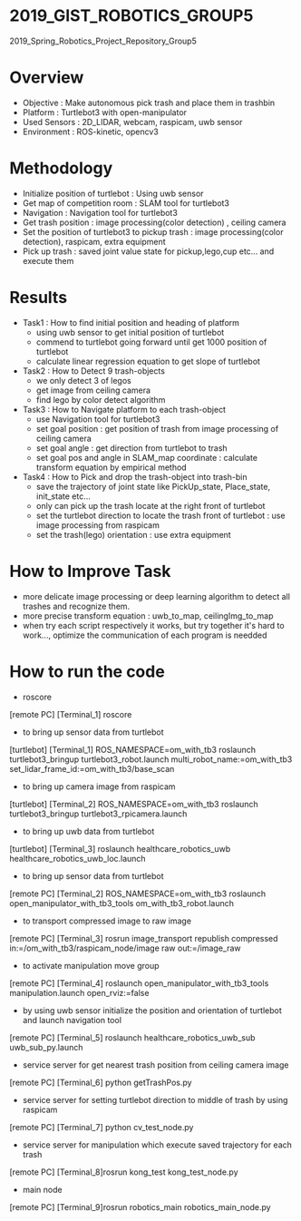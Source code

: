 # 2019_GIST_ROBOTICS_GROUP5
2019_Spring_Robotics_Project_Repository_Group5
# Overview
- Objective : Make autonomous pick trash and place them in trashbin
- Platform : Turtlebot3 with open-manipulator
- Used Sensors : 2D_LIDAR, webcam, raspicam, uwb sensor
- Environment : ROS-kinetic, opencv3
# Methodology
- Initialize position of turtlebot : Using uwb sensor
- Get map of competition room : SLAM tool for turtlebot3
- Navigation : Navigation tool for turtlebot3 
- Get trash position : image processing(color detection) , ceiling camera
- Set the position of turtlebot3 to pickup trash : image processing(color detection), raspicam, extra equipment
- Pick up trash : saved joint value state for pickup,lego,cup etc... and execute them
# Results
- Task1 : How to find initial position and heading of platform 
  - using uwb sensor to get initial position of turtlebot
  - commend to turtlebot going forward until get 1000 position of turtlebot
  - calculate linear regression equation to get slope of turtlebot 
- Task2 : How to Detect 9 trash-objects
  - we only detect 3 of legos
  - get image from ceiling camera
  - find lego by color detect algorithm 
- Task3 : How to Navigate platform to each trash-object
  - use Navigation tool for turtlebot3
  - set goal position : get position of trash from image processing of ceiling camera 
  - set goal angle : get direction from turtlebot to trash
  - set goal pos and angle in SLAM_map coordinate : calculate transform equation by empirical method
- Task4 : How to Pick and drop the trash-object into trash-bin
  - save the trajectory of joint state like PickUp_state, Place_state, init_state etc...
  - only can pick up the trash locate at the right front of turtlebot
  - set the turtlebot direction to locate the trash front of turtlebot : use image processing from raspicam 
  - set the trash(lego) orientation : use extra equipment
# How to Improve Task
- more delicate image processing or deep learning algorithm to detect all trashes and recognize them.
- more precise transform equation : uwb_to_map, ceilingImg_to_map
- when try each script respectively it works, but try together it's hard to work..., optimize the communication of each program is needded
# How to run the code
- roscore

[remote PC] [Terminal_1] roscore 

- to bring up sensor data from turtlebot 

[turtlebot] [Terminal_1] ROS_NAMESPACE=om_with_tb3 roslaunch turtlebot3_bringup turtlebot3_robot.launch multi_robot_name:=om_with_tb3 set_lidar_frame_id:=om_with_tb3/base_scan

- to bring up camera image from raspicam

[turtlebot] [Terminal_2] ROS_NAMESPACE=om_with_tb3 roslaunch turtlebot3_bringup turtlebot3_rpicamera.launch

- to bring up uwb data from turtlebot

[turtlebot] [Terminal_3] roslaunch healthcare_robotics_uwb healthcare_robotics_uwb_loc.launch

- to bring up sensor data from turtlebot

[remote PC] [Terminal_2] ROS_NAMESPACE=om_with_tb3 roslaunch open_manipulator_with_tb3_tools om_with_tb3_robot.launch

- to transport compressed image to raw image

[remote PC] [Terminal_3] rosrun image_transport republish compressed in:=/om_with_tb3/raspicam_node/image raw out:=/image_raw

- to activate manipulation move group

[remote PC] [Terminal_4] roslaunch open_manipulator_with_tb3_tools manipulation.launch open_rviz:=false
 
- by using uwb sensor initialize the position and orientation of turtlebot and launch navigation tool

[remote PC] [Terminal_5] roslaunch healthcare_robotics_uwb_sub uwb_sub_py.launch

- service server for get nearest trash position from ceiling camera image

[remote PC] [Terminal_6] python getTrashPos.py

- service server for setting turtlebot direction to middle of trash by using raspicam 

[remote PC] [Terminal_7] python cv_test_node.py

- service server for manipulation which execute saved trajectory for each trash

[remote PC] [Terminal_8]rosrun kong_test kong_test_node.py

- main node 

[remote PC] [Terminal_9]rosrun robotics_main robotics_main_node.py



